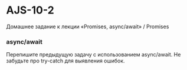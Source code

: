 # AJS-10-2
Домашнее задание к лекции «Promises, async/await» / Promises

### async/await
Перепишите предыдущую задачу с использованием async/await. Не забудьте про try-catch для выявления ошибок. 